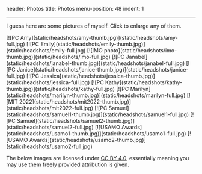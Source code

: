 header: Photos
title: Photos
menu-position: 48
indent: 1

---

I guess here are some pictures of myself.
Click to enlarge any of them.

<style type="text/css">
@keyframes glow-yellow {
  from { box-shadow: 0px 0px 35px #bbbb33 }
  to  { box-shadow: 0px 0px 45px #eeeecc }
}

#photo-gallery a > img {
  height: 96px;
  width: 96px;
  object-fit: cover;
  margin: 6px 6px 6px 6px;
  box-shadow: 0px 0px 15px #6666dd;
}
#photo-gallery a:hover > img {
  animation-name: glow-yellow;
  animation-duration: 2s;
}
</style>

<div id="photo-gallery" markdown="1">
[![PC Amy](static/headshots/amy-thumb.jpg)](static/headshots/amy-full.jpg)
[![PC Emily](static/headshots/emily-thumb.jpg)](static/headshots/emily-full.jpg)
[![IMO photo](static/headshots/imo-thumb.jpg)](static/headshots/imo-full.jpg)
[![PC Janabel](static/headshots/janabel-thumb.jpg)](static/headshots/janabel-full.jpg)
[![PC Janice](static/headshots/janice-thumb.jpg)](static/headshots/janice-full.jpg)
[![PC Jessica](static/headshots/jessica-thumb.jpg)](static/headshots/jessica-full.jpg)
[![PC Kathy](static/headshots/kathy-thumb.jpg)](static/headshots/kathy-full.jpg)
[![PC Marilyn](static/headshots/marilyn-thumb.jpg)](static/headshots/marilyn-full.jpg)
[![MIT 2022](static/headshots/mit2022-thumb.jpg)](static/headshots/mit2022-full.jpg)
[![PC Samuel](static/headshots/samuel1-thumb.jpg)](static/headshots/samuel1-full.jpg)
[![PC Samuel](static/headshots/samuel2-thumb.jpg)](static/headshots/samuel2-full.jpg)
[![USAMO Awards](static/headshots/usamo1-thumb.jpg)](static/headshots/usamo1-full.jpg)
[![USAMO Awards](static/headshots/usamo2-thumb.jpg)](static/headshots/usamo2-full.jpg)
</div>

The below images are licensed under
[CC BY 4.0](https://creativecommons.org/licenses/by/4.0/),
essentially meaning you may use them freely provided attribution is given.
